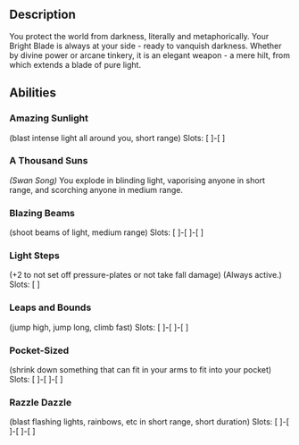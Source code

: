 ## Description
You protect the world from darkness, literally and metaphorically.
Your Bright Blade is always at your side - ready to vanquish darkness.
Whether by divine power or arcane tinkery, it is an elegant weapon -
a mere hilt, from which extends a blade of pure light.

## Abilities
### Amazing Sunlight
(blast intense light all around you, short range)
Slots: [ ]-[ ]

### A Thousand Suns
_(Swan Song)_
You explode in blinding light, vaporising anyone in short range,
and scorching anyone in medium range.

### Blazing Beams
(shoot beams of light, medium range)
Slots: [ ]-[ ]-[ ]

### Light Steps
(+2 to not set off pressure-plates or not take fall damage)
(Always active.)
Slots: [ ]

### Leaps and Bounds
(jump high, jump long, climb fast)
Slots: [ ]-[ ]-[ ]

### Pocket-Sized
(shrink down something that can fit in your arms to fit into your pocket)
Slots: [ ]-[ ]-[ ]

### Razzle Dazzle
(blast flashing lights, rainbows, etc in short range, short duration)
Slots: [ ]-[ ]-[ ]-[ ]
